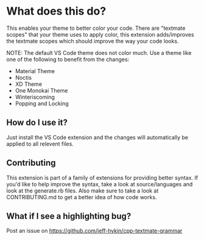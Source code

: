 # What does this do?
This enables your theme to better color your code. There are "textmate scopes" that your theme uses to apply color, this extension adds/improves the textmate scopes which should improve the way your code looks.

NOTE: The default VS Code theme does not color much. Use a theme like one of the following to benefit from the changes:
- Material Theme
- Noctis
- XD Theme
- One Monokai Theme
- Winteriscoming
- Popping and Locking

## How do I use it?
Just install the VS Code extension and the changes will automatically be applied to all relevent files.

## Contributing
This extension is part of a family of extensions for providing better syntax. If you'd like to help improve the syntax, take a look at source/languages and look at the generate.rb files. Also make sure to take a look at CONTRIBUTING.md to get a better idea of how code works.

## What if I see a highlighting bug?
Post an issue on https://github.com/jeff-hykin/cpp-textmate-grammar